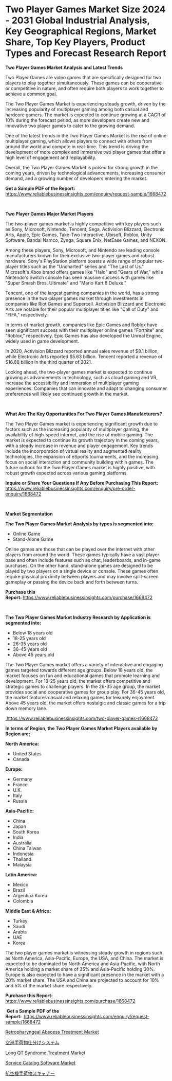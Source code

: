<p><h1>Two Player Games Market Size 2024 - 2031 Global Industrial Analysis, Key Geographical Regions, Market Share, Top Key Players, Product Types and Forecast Research Report</h1></p><p><strong>Two Player Games Market Analysis and Latest Trends</strong></p>
<p><p>Two Player Games are video games that are specifically designed for two players to play together simultaneously. These games can be cooperative or competitive in nature, and often require both players to work together to achieve a common goal.</p><p>The Two Player Games Market is experiencing steady growth, driven by the increasing popularity of multiplayer gaming among both casual and hardcore gamers. The market is expected to continue growing at a CAGR of 10% during the forecast period, as more developers create new and innovative two player games to cater to the growing demand.</p><p>One of the latest trends in the Two Player Games Market is the rise of online multiplayer gaming, which allows players to connect with others from around the world and compete in real-time. This trend is driving the development of more complex and immersive two player games that offer a high level of engagement and replayability.</p><p>Overall, the Two Player Games Market is poised for strong growth in the coming years, driven by technological advancements, increasing consumer demand, and a growing number of developers entering the market.</p></p>
<p><strong>Get a Sample PDF of the Report:&nbsp;</strong> <a href="https://www.reliablebusinessinsights.com/enquiry/request-sample/1668472">https://www.reliablebusinessinsights.com/enquiry/request-sample/1668472</a></p>
<p>&nbsp;</p>
<p><strong>Two Player Games Major Market Players</strong></p>
<p><p>The two-player games market is highly competitive with key players such as Sony, Microsoft, Nintendo, Tencent, Sega, Activision Blizzard, Electronic Arts, Apple, Epic Games, Take-Two Interactive, Ubisoft, Roblox, Unity Software, Bandai Namco, Zynga, Square Enix, NetEase Games, and NEXON. </p><p>Among these players, Sony, Microsoft, and Nintendo are leading console manufacturers known for their exclusive two-player games and robust hardware. Sony's PlayStation platform boasts a wide range of popular two-player titles such as the "Uncharted" series and "The Last of Us." Microsoft's Xbox brand offers games like "Halo" and "Gears of War," while Nintendo's Switch console has seen massive success with games like "Super Smash Bros. Ultimate" and "Mario Kart 8 Deluxe."</p><p>Tencent, one of the largest gaming companies in the world, has a strong presence in the two-player games market through investments in companies like Riot Games and Supercell. Activision Blizzard and Electronic Arts are notable for their popular multiplayer titles like "Call of Duty" and "FIFA," respectively.</p><p>In terms of market growth, companies like Epic Games and Roblox have seen significant success with their multiplayer online games "Fortnite" and "Roblox," respectively. Epic Games has also developed the Unreal Engine, widely used in game development.</p><p>In 2020, Activision Blizzard reported annual sales revenue of $8.1 billion, while Electronic Arts reported $5.63 billion. Tencent reported a revenue of $16.88 billion in the third quarter of 2021.</p><p>Looking ahead, the two-player games market is expected to continue growing as advancements in technology, such as cloud gaming and VR, increase the accessibility and immersion of multiplayer gaming experiences. Companies that can innovate and adapt to changing consumer preferences will likely see continued growth in the market.</p></p>
<p>&nbsp;</p>
<p><strong>What Are The Key Opportunities For Two Player Games Manufacturers?</strong></p>
<p><p>The Two Player Games market is experiencing significant growth due to factors such as the increasing popularity of multiplayer gaming, the availability of high-speed internet, and the rise of mobile gaming. The market is expected to continue its growth trajectory in the coming years, with a steady increase in revenue and player engagement. Key trends include the incorporation of virtual reality and augmented reality technologies, the expansion of eSports tournaments, and the increasing focus on social interaction and community building within games. The future outlook for the Two Player Games market is highly positive, with robust growth expected across various gaming platforms.</p></p>
<p><strong>Inquire or Share Your Questions If Any Before Purchasing This Report:</strong> <a href="https://www.reliablebusinessinsights.com/enquiry/pre-order-enquiry/1668472">https://www.reliablebusinessinsights.com/enquiry/pre-order-enquiry/1668472</a></p>
<p>&nbsp;</p>
<p><strong>Market Segmentation</strong></p>
<p><strong>The Two Player Games Market Analysis by types is segmented into:</strong></p>
<p><ul><li>Online Game</li><li>Stand-Alone Game</li></ul></p>
<p><p>Online games are those that can be played over the internet with other players from around the world. These games typically have a vast player base and often include features such as chat, leaderboards, and in-game purchases. On the other hand, stand-alone games are designed to be played by two players on a single device or console. These games often require physical proximity between players and may involve split-screen gameplay or passing the device back and forth between turns.</p></p>
<p><strong>Purchase this Report:&nbsp;</strong><a href="https://www.reliablebusinessinsights.com/purchase/1668472">https://www.reliablebusinessinsights.com/purchase/1668472</a></p>
<p>&nbsp;</p>
<p><strong>The Two Player Games Market Industry Research by Application is segmented into:</strong></p>
<p><ul><li>Below 18 years old</li><li>18-25 years old</li><li>26-35 years old</li><li>36-45 years old</li><li>Above 45 years old</li></ul></p>
<p><p>The Two Player Games market offers a variety of interactive and engaging games targeted towards different age groups. Below 18 years old, the market focuses on fun and educational games that promote learning and development. For 18-25 years old, the market offers competitive and strategic games to challenge players. In the 26-35 age group, the market provides social and cooperative games for group play. For 36-45 years old, the market features casual and relaxing games for leisurely enjoyment. Above 45 years old, the market offers nostalgic and classic games for a trip down memory lane.</p></p>
<p><a href="https://www.reliablebusinessinsights.com/two-player-games-r1668472">&nbsp;https://www.reliablebusinessinsights.com/two-player-games-r1668472</a></p>
<p><strong>In terms of Region, the Two Player Games Market Players available by Region are:</strong></p>
<p>
    <p> <strong> North America: </strong>
        <ul>
            <li>United States</li>
            <li>Canada</li>
        </ul>
        </p> 
    <p> <strong> Europe: </strong>
        <ul>
            <li>Germany</li>
            <li>France</li>
            <li>U.K.</li>
            <li>Italy</li>
            <li>Russia</li>
        </ul>
        </p> 
    <p> <strong> Asia-Pacific: </strong>
        <ul>
            <li>China</li>
            <li>Japan</li>
            <li>South Korea</li>
            <li>India</li>
            <li>Australia</li>
            <li>China Taiwan</li>
            <li>Indonesia</li>
            <li>Thailand</li>
            <li>Malaysia</li>
        </ul>
        </p> 
    <p> <strong> Latin America: </strong>
        <ul>
            <li>Mexico</li>
            <li>Brazil</li>
            <li>Argentina Korea</li>
            <li>Colombia</li>
        </ul>
        </p> 
    <p> <strong> Middle East & Africa: </strong>
        <ul>
            <li>Turkey</li>
            <li>Saudi</li>
            <li>Arabia</li>
            <li>UAE</li>
            <li>Korea</li>
        </ul>
    </p>
    </p>
<p><p>The two player games market is witnessing steady growth in regions such as North America, Asia-Pacific, Europe, the USA, and China. The market is expected to be dominated by North America and Asia-Pacific, with North America holding a market share of 35% and Asia-Pacific holding 30%. Europe is also expected to have a significant presence in the market with a 20% market share. The USA and China are projected to account for 10% and 5% of the market share respectively.</p></p>
<p><strong>Purchase this Report: </strong><a href="https://www.reliablebusinessinsights.com/purchase/1668472">https://www.reliablebusinessinsights.com/purchase/1668472</a></p>
<p>&nbsp;<strong>Get a Sample PDF of the Report:&nbsp;&nbsp;</strong><a href="https://www.reliablebusinessinsights.com/enquiry/request-sample/1668472">https://www.reliablebusinessinsights.com/enquiry/request-sample/1668472</a></p>
<p><strong></strong></p>
<p><p><a href="https://github.com/nhteumcc68/Market-Research-Report-List-1/blob/main/retropharyngeal-abscess-treatment-market.md">Retropharyngeal Abscess Treatment Market</a></p><p><a href="https://github.com/DeonBoer2023/Market-Research-Report-List-2/blob/main/7266057180974.md">空港手荷物仕分けシステム</a></p><p><a href="https://github.com/Hunterico88/Market-Research-Report-List-1/blob/main/long-qt-syndrome-treatment-market.md">Long QT Syndrome Treatment Market</a></p><p><a href="https://www.linkedin.com/pulse/global-service-catalog-software-market-size-expected-experience-mx7gf?trackingId=qU8nYEq4yJXk2TppU7ct%2BA%3D%3D">Service Catalog Software Market</a></p><p><a href="https://github.com/dawson566/Market-Research-Report-List-2/blob/main/8192410180973.md">航空機手荷物スキャナー</a></p></p>